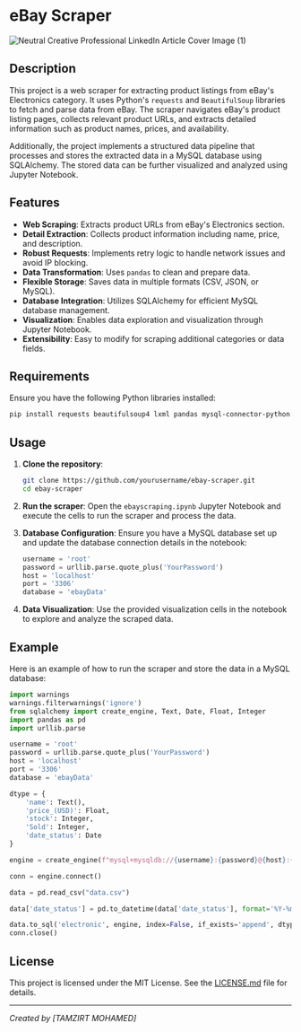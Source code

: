 # eBay Scraper
![Neutral Creative Professional LinkedIn Article Cover Image (1)](https://github.com/user-attachments/assets/3bbbabb3-8602-4301-a64c-b6f826338b44)

## Description
This project is a web scraper for extracting product listings from eBay's Electronics category. It uses Python's `requests` and `BeautifulSoup` libraries to fetch and parse data from eBay. The scraper navigates eBay's product listing pages, collects relevant product URLs, and extracts detailed information such as product names, prices, and availability.

Additionally, the project implements a structured data pipeline that processes and stores the extracted data in a MySQL database using SQLAlchemy. The stored data can be further visualized and analyzed using Jupyter Notebook.

## Features
- **Web Scraping**: Extracts product URLs from eBay's Electronics section.
- **Detail Extraction**: Collects product information including name, price, and description.
- **Robust Requests**: Implements retry logic to handle network issues and avoid IP blocking.
- **Data Transformation**: Uses `pandas` to clean and prepare data.
- **Flexible Storage**: Saves data in multiple formats (CSV, JSON, or MySQL).
- **Database Integration**: Utilizes SQLAlchemy for efficient MySQL database management.
- **Visualization**: Enables data exploration and visualization through Jupyter Notebook.
- **Extensibility**: Easy to modify for scraping additional categories or data fields.

## Requirements
Ensure you have the following Python libraries installed:
```sh
pip install requests beautifulsoup4 lxml pandas mysql-connector-python SQLAlchemy jupyter
```

## Usage
1. **Clone the repository**:
    ```sh
    git clone https://github.com/yourusername/ebay-scraper.git
    cd ebay-scraper
    ```

2. **Run the scraper**:
    Open the `ebayscraping.ipynb` Jupyter Notebook and execute the cells to run the scraper and process the data.

3. **Database Configuration**:
    Ensure you have a MySQL database set up and update the database connection details in the notebook:
    ```python
    username = 'root'
    password = urllib.parse.quote_plus('YourPassword')
    host = 'localhost'
    port = '3306'
    database = 'ebayData'
    ```

4. **Data Visualization**:
    Use the provided visualization cells in the notebook to explore and analyze the scraped data.

## Example
Here is an example of how to run the scraper and store the data in a MySQL database:
```python
import warnings
warnings.filterwarnings('ignore')
from sqlalchemy import create_engine, Text, Date, Float, Integer
import pandas as pd
import urllib.parse

username = 'root'
password = urllib.parse.quote_plus('YourPassword')
host = 'localhost'
port = '3306'
database = 'ebayData'

dtype = {
    'name': Text(),
    'price_(USD)': Float,
    'stock': Integer,
    'Sold': Integer,
    'date_status': Date
}

engine = create_engine(f"mysql+mysqldb://{username}:{password}@{host}:{port}/{database}")

conn = engine.connect()

data = pd.read_csv("data.csv")

data['date_status'] = pd.to_datetime(data['date_status'], format='%Y-%m-%d').dt.strftime('%Y-%m-%d')

data.to_sql('electronic', engine, index=False, if_exists='append', dtype=dtype)
conn.close()
```

## License
This project is licensed under the MIT License. See the [LICENSE.md](LICENSE.md) file for details.

---

*Created by [TAMZIRT MOHAMED]*
